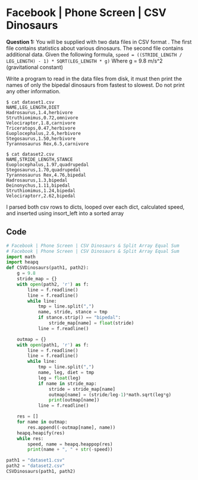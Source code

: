 # Facebook | Phone Screen | CSV Dinosaurs

**Question 1:**
You will be supplied with two data files in CSV format .
The first file contains statistics about various dinosaurs. The second file contains additional data.
Given the following formula, `speed = ((STRIDE_LENGTH / LEG_LENGTH) - 1) * SQRT(LEG_LENGTH * g)`
Where g = 9.8 m/s^2 (gravitational constant)



Write a program to read in the data files from disk, it must then print the names of only the bipedal dinosaurs from fastest to slowest.
Do not print any other information.



```
$ cat dataset1.csv
NAME,LEG_LENGTH,DIET
Hadrosaurus,1.4,herbivore
Struthiomimus,0.72,omnivore
Velociraptor,1.8,carnivore
Triceratops,0.47,herbivore
Euoplocephalus,2.6,herbivore
Stegosaurus,1.50,herbivore
Tyrannosaurus Rex,6.5,carnivore

$ cat dataset2.csv 
NAME,STRIDE_LENGTH,STANCE
Euoplocephalus,1.97,quadrupedal
Stegosaurus,1.70,quadrupedal
Tyrannosaurus Rex,4.76,bipedal
Hadrosaurus,1.3,bipedal
Deinonychus,1.11,bipedal
Struthiomimus,1.24,bipedal
Velociraptorr,2.62,bipedal
```



I parsed both csv rows to dicts, looped over each dict, calculated speed, and inserted using insort_left into a sorted array



## Code

```python
# Facebook | Phone Screen | CSV Dinosaurs & Split Array Equal Sum
# Facebook | Phone Screen | CSV Dinosaurs & Split Array Equal Sum
import math
import heapq
def CSVDinosaurs(path1, path2):
    g = 9.8
    stride_map = {}
    with open(path2, 'r') as f:
        line = f.readline()
        line = f.readline()
        while line:
            tmp = line.split(",")
            name, stride, stance = tmp
            if stance.strip() == "bipedal":
                stride_map[name] = float(stride)
            line = f.readline()

    outmap = {}
    with open(path1, 'r') as f:
        line = f.readline()
        line = f.readline()
        while line:
            tmp = line.split(",")
            name, leg, diet = tmp
            leg = float(leg)
            if name in stride_map:
                stride = stride_map[name]
                outmap[name] = (stride/leg-1)*math.sqrt(leg*g)
                print(outmap[name])
            line = f.readline()

    res = []
    for name in outmap:
        res.append((-outmap[name], name))
    heapq.heapify(res)
    while res:
        speed, name = heapq.heappop(res)
        print(name + ", " + str(-speed))

path1 = "dataset1.csv"
path2 = "dataset2.csv"
CSVDinosaurs(path1, path2)
```

